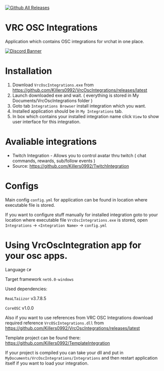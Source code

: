 [![Github All Releases](https://img.shields.io/github/downloads/Killers0992/VrcOscIntegrations/total.svg)]()
# VRC OSC Integrations
Application which contains OSC integrations for vrchat in one place.

[![Discord Banner](https://discordapp.com/api/guilds/948581245527425114/widget.png?style=banner3)](https://discord.gg/uhvsaEFmSE)


# Installation

1. Download ``VrcOscIntegrations.exe`` from <https://github.com/Killers0992/VrcOscIntegrations/releases/latest>
2. Launch downloaded exe and wait.
 ( everything is stored in My Documents/VrcOscIntegrations folder )
3. Goto tab ``Integrations Browser`` install integration which you want.
4. Installed application should be in ``My Integrations`` tab.
5. In box which contains your installed integration name click ``View`` to show user interface for this integration.

# Avaliable integrations

- Twitch Integration - Allows you to control avatar thru twitch ( chat commands, rewards, sub/follow events )
- Source: https://github.com/Killers0992/TwitchIntegration

# Configs

Main config ``config.yml`` for application can be found in location where executable file is stored.

If you want to configure stuff manually for installed integration goto to your location where executable file ``VrcOscIntegrations.exe`` is stored,
open ``Integrations`` -> ``<Integration Name>`` -> ``config.yml``

# Using VrcOscIntegration app for your osc apps.


Language ``C#``

Target framework ``net6.0-windows``


Used dependencies:

``ReaLTaiizor`` v3.7.8.5

``CoreOSC`` v1.0.0

Also if you want to use references from VRC OSC Integrations download required reference ``VrcOScIntegrations.dll`` from https://github.com/Killers0992/VrcOscIntegrations/releases/latest

Template project can be found there: https://github.com/Killers0992/TemplateIntegration

If your project is compiled you can take your dll and put in ``MyDocuments/VrcOscIntegrations/Integrations`` and then
restart application itself if you want to load your integration.
